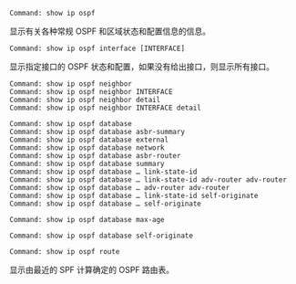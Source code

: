 

```shell
Command: show ip ospf
```

显示有关各种常规 OSPF 和区域状态和配置信息的信息。

```shell
Command: show ip ospf interface [INTERFACE]
```

显示指定接口的 OSPF 状态和配置，如果没有给出接口，则显示所有接口。

```shell
Command: show ip ospf neighbor
Command: show ip ospf neighbor INTERFACE
Command: show ip ospf neighbor detail
Command: show ip ospf neighbor INTERFACE detail
```



```shell
Command: show ip ospf database
Command: show ip ospf database asbr-summary
Command: show ip ospf database external
Command: show ip ospf database network
Command: show ip ospf database asbr-router
Command: show ip ospf database summary
Command: show ip ospf database … link-state-id
Command: show ip ospf database … link-state-id adv-router adv-router
Command: show ip ospf database … adv-router adv-router
Command: show ip ospf database … link-state-id self-originate
Command: show ip ospf database … self-originate
```



```shell
Command: show ip ospf database max-age
```



```shell
Command: show ip ospf database self-originate
```



```shell
Command: show ip ospf route
```

显示由最近的 SPF 计算确定的 OSPF 路由表。